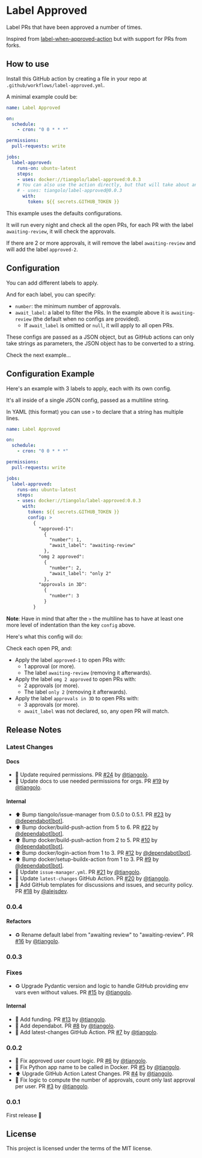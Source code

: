 # Label Approved

Label PRs that have been approved a number of times.

Inspired from [label-when-approved-action](https://github.com/abinoda/label-when-approved-action) but with support for PRs from forks.

## How to use

Install this GitHub action by creating a file in your repo at `.github/workflows/label-approved.yml`.

A minimal example could be:

```YAML
name: Label Approved

on:
  schedule:
    - cron: "0 0 * * *"

permissions:
  pull-requests: write

jobs:
  label-approved:
    runs-on: ubuntu-latest
    steps:
    - uses: docker://tiangolo/label-approved:0.0.3
    # You can also use the action directly, but that will take about an extra minute:
    # - uses: tiangolo/label-approved@0.0.3
      with:
        token: ${{ secrets.GITHUB_TOKEN }}
```

This example uses the defaults configurations.

It will run every night and check all the open PRs, for each PR with the label `awaiting-review`, it will check the approvals.

If there are 2 or more approvals, it will remove the label `awaiting-review` and will add the label `approved-2`.

## Configuration

You can add different labels to apply.

And for each label, you can specify:

* `number`: the minimum number of approvals.
* `await_label`: a label to filter the PRs. In the example above it is `awaiting-review` (the default when no configs are provided).
    * If `await_label` is omitted or `null`, it will apply to all open PRs.

These configs are passed as a JSON object, but as GitHub actions can only take strings as parameters, the JSON object has to be converted to a string.

Check the next example...

## Configuration Example

Here's an example with 3 labels to apply, each with its own config.

It's all inside of a single JSON config, passed as a multiline string.

In YAML (this format) you can use `>` to declare that a string has multiple lines.

```YAML
name: Label Approved

on:
  schedule:
    - cron: "0 0 * * *"

permissions:
  pull-requests: write

jobs:
  label-approved:
    runs-on: ubuntu-latest
    steps:
    - uses: docker://tiangolo/label-approved:0.0.3
      with:
        token: ${{ secrets.GITHUB_TOKEN }}
        config: >
          {
            "approved-1":
              {
                "number": 1,
                "await_label": "awaiting-review"
              },
            "omg 2 approved":
              {
                "number": 2,
                "await_label": "only 2"
              },
            "approvals in 3D":
              {
                "number": 3
              }
          }
```

**Note**: Have in mind that after the `>` the multiline has to have at least one more level of indentation than the key `config` above.

Here's what this config will do:

Check each open PR, and:

* Apply the label `approved-1` to open PRs with:
    * 1 approval (or more).
    * The label `awaiting-review` (removing it afterwards).
* Apply the label `omg 2 approved` to open PRs with:
    * 2 approvals (or more).
    * The label `only 2` (removing it afterwards).
* Apply the label `approvals in 3D` to open PRs with:
    * 3 approvals (or more).
    * `await_label` was not declared, so, any open PR will match.

## Release Notes

### Latest Changes

#### Docs

* 📝 Update required permissions. PR [#24](https://github.com/tiangolo/label-approved/pull/24) by [@tiangolo](https://github.com/tiangolo).
* 📝 Update docs to use needed permissions for orgs. PR [#19](https://github.com/tiangolo/label-approved/pull/19) by [@tiangolo](https://github.com/tiangolo).

#### Internal

* ⬆ Bump tiangolo/issue-manager from 0.5.0 to 0.5.1. PR [#23](https://github.com/tiangolo/label-approved/pull/23) by [@dependabot[bot]](https://github.com/apps/dependabot).
* ⬆ Bump docker/build-push-action from 5 to 6. PR [#22](https://github.com/tiangolo/label-approved/pull/22) by [@dependabot[bot]](https://github.com/apps/dependabot).
* ⬆ Bump docker/build-push-action from 2 to 5. PR [#10](https://github.com/tiangolo/label-approved/pull/10) by [@dependabot[bot]](https://github.com/apps/dependabot).
* ⬆ Bump docker/login-action from 1 to 3. PR [#12](https://github.com/tiangolo/label-approved/pull/12) by [@dependabot[bot]](https://github.com/apps/dependabot).
* ⬆ Bump docker/setup-buildx-action from 1 to 3. PR [#9](https://github.com/tiangolo/label-approved/pull/9) by [@dependabot[bot]](https://github.com/apps/dependabot).
* 👷 Update `issue-manager.yml`. PR [#21](https://github.com/tiangolo/label-approved/pull/21) by [@tiangolo](https://github.com/tiangolo).
* 👷 Update `latest-changes` GitHub Action. PR [#20](https://github.com/tiangolo/label-approved/pull/20) by [@tiangolo](https://github.com/tiangolo).
* 🔧 Add GitHub templates for discussions and issues, and security policy. PR [#18](https://github.com/tiangolo/label-approved/pull/18) by [@alejsdev](https://github.com/alejsdev).

### 0.0.4

#### Refactors

* ♻️ Rename default label from "awaiting review" to "awaiting-review". PR [#16](https://github.com/tiangolo/label-approved/pull/16) by [@tiangolo](https://github.com/tiangolo).

### 0.0.3

### Fixes

* ♻️ Upgrade Pydantic version and logic to handle GitHub providing env vars even without values. PR [#15](https://github.com/tiangolo/label-approved/pull/15) by [@tiangolo](https://github.com/tiangolo).

#### Internal

* 🔧 Add funding. PR [#13](https://github.com/tiangolo/label-approved/pull/13) by [@tiangolo](https://github.com/tiangolo).
* 👷 Add dependabot. PR [#8](https://github.com/tiangolo/label-approved/pull/8) by [@tiangolo](https://github.com/tiangolo).
* 👷 Add latest-changes GitHub Action. PR [#7](https://github.com/tiangolo/label-approved/pull/7) by [@tiangolo](https://github.com/tiangolo).

### 0.0.2

* 🐛 Fix approved user count logic. PR [#6](https://github.com/tiangolo/label-approved/pull/6) by [@tiangolo](https://github.com/tiangolo).
* 🐛 Fix Python app name to be called in Docker. PR [#5](https://github.com/tiangolo/label-approved/pull/5) by [@tiangolo](https://github.com/tiangolo).
* ⬆️ Upgrade GitHub Action Latest Changes. PR [#4](https://github.com/tiangolo/label-approved/pull/4) by [@tiangolo](https://github.com/tiangolo).
* 🐛 Fix logic to compute the number of approvals, count only last approval per user. PR [#3](https://github.com/tiangolo/label-approved/pull/3) by [@tiangolo](https://github.com/tiangolo).

### 0.0.1

First release 🎉

## License

This project is licensed under the terms of the MIT license.
